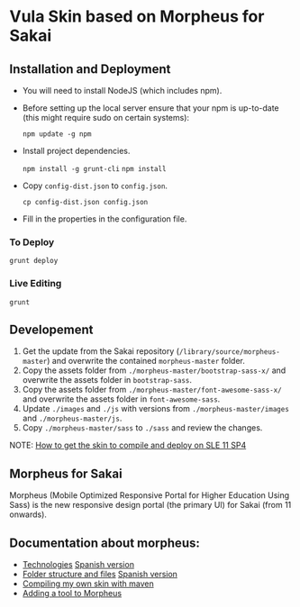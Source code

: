 # Vula Skin based on Morpheus for Sakai

## Installation and Deployment

- You will need to install NodeJS (which includes npm).

- Before setting up the local server ensure that your npm is up-to-date (this might require sudo on certain systems):

  `npm update -g npm`

- Install project dependencies.

  `npm install -g grunt-cli`
  `npm install`

- Copy `config-dist.json` to `config.json`.

  `cp config-dist.json config.json`

- Fill in the properties in the configuration file.

### To Deploy

`grunt deploy`

### Live Editing

`grunt`

## Developement

1. Get the update from the Sakai repository (`/library/source/morpheus-master`) and overwrite the contained `morpheus-master` folder.
2. Copy the assets folder from `./morpheus-master/bootstrap-sass-x/` and overwrite the assets folder in `bootstrap-sass`.
3. Copy the assets folder from `./morpheus-master/font-awesome-sass-x/` and overwrite the assets folder in `font-awesome-sass`.
4. Update `./images` and `./js` with versions from `./morpheus-master/images` and `./morpheus-master/js`.
5. Copy `./morpheus-master/sass` to `./sass` and review the changes.

NOTE:
[How to get the skin to compile and deploy on SLE 11 SP4](./SLE11_SP4.md)

## Morpheus for Sakai

Morpheus (Mobile Optimized Responsive Portal for Higher Education Using Sass) is the new responsive design portal (the primary UI) for Sakai (from 11 onwards).

## Documentation about morpheus:
 - [Technologies](./morpheus-master/technologies.md) [Spanish version](./morpheus-master/technologies.es.md)
 - [Folder structure and files](./morpheus-master/folder-structure.md) [Spanish version](./morpheus-master/folder-structure.es.md)
 - [Compiling my own skin with maven](./morpheus-master/compile-skin.md)
 - [Adding a tool to Morpheus](./morpheus-master/customization-tool.md)